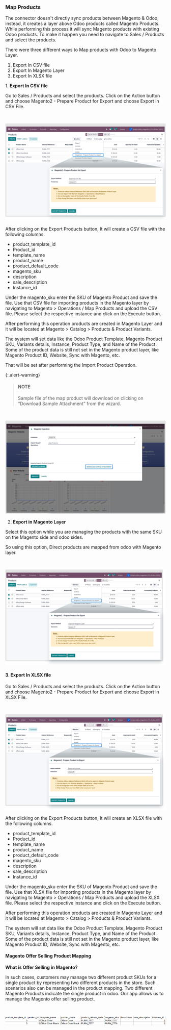 
### Map Products



The connector doesn't directly sync products between Magento & Odoo, instead, it creates a layer above Odoo products called Magento Products. While performing this process it will sync Magento products with existing Odoo products. To make it happen you need to navigate to Sales / Products and select the products.


There were three different ways to Map products with Odoo to Magento Layer.


1. Export In CSV file
2. Export In Magento Layer
3. Export In XLSX file


1. **Export In CSV file**


Go to Sales / Products and select the products. Click on the Action button and choose Magento2 - Prepare Product for Export and choose Export in CSV File.


 


![](./images/4-4-1.png)


After clicking on the Export Products button, It will create a CSV file with the following columns.


* product\_template\_id
* Product\_id
* template\_name
* product\_name
* product\_default\_code
* magento\_sku
* description
* sale\_description
* Instance\_id


Under the magento\_sku enter the SKU of Magento Product and save the file. Use that CSV file for importing products in the Magento layer by navigating to Magento > Operations / Map Products and upload the CSV file. Please select the respective instance and click on the Execute button.


After performing this operation products are created in Magento Layer and it will be located at Magento > Catalog > Products & Product Variants.


The system will set data like the Odoo Product Template, Magento Product SKU, Variants details, Instance, Product Type, and Name of the Product. Some of the product data is still not set in the Magento product layer, like Magento Product ID, Website, Sync with Magento, etc.


That will be set after performing the Import Product Operation.



{:.alert-warning} 
> 
> #### NOTE
> 
> Sample file of the map product will download on clicking on “Download Sample Attachment” from the wizard.
> 
> 
> 


 


![](./images/4-4-2.png)


2. **Export in Magento Layer**


Select this option while you are managing the products with the same SKU on the Magento side and odoo sides.


So using this option, Direct products are mapped from odoo with Magento layer.


 


![](./images/4-4-3.png)


#### **3. Export In XLSX file**


Go to Sales / Products and select the products. Click on the Action button and choose Magento2 - Prepare Product for Export and choose Export in XLSX File.


 


![](./images/4-4-4.png)


After clicking on the Export Products button, It will create an XLSX file with the following columns.


* product\_template\_id
* Product\_id
* template\_name
* product\_name
* product\_default\_code
* magento\_sku
* description
* sale\_description
* Instance\_id


Under the magento\_sku enter the SKU of Magento Product and save the file. Use that XLSX file for importing products in the Magento layer by navigating to Magento > Operations / Map Products and upload the XLSX file. Please select the respective instance and click on the Execute button.


After performing this operation products are created in Magento Layer and it will be located at Magento > Catalog > Products & Product Variants.


The system will set data like the Odoo Product Template, Magento Product SKU, Variants details, Instance, Product Type, and Name of the Product. Some of the product data is still not set in the Magento product layer, like Magento Product ID, Website, Sync with Magento, etc.


#### **Magento Offer Selling Product Mapping**


**What is Offer Selling in Magento?** 


In such cases, customers may manage two different product SKUs for a single product by representing two different products in the store. Such scenarios also can be managed in the product mapping. Two different Magento Products indicate the single product in odoo. Our app allows us to manage the Magento offer selling product.


 


![](./images/4-4-5.png)



